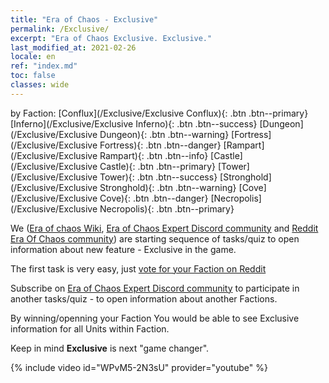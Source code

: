 ```yaml
---
title: "Era of Chaos - Exclusive"
permalink: /Exclusive/
excerpt: "Era of Chaos Exclusive. Exclusive."
last_modified_at: 2021-02-26
locale: en
ref: "index.md"
toc: false
classes: wide
---
```

  by Faction: [Conflux](/Exclusive/Exclusive Conflux){: .btn .btn--primary} [Inferno](/Exclusive/Exclusive Inferno){: .btn .btn--success} [Dungeon](/Exclusive/Exclusive Dungeon){: .btn .btn--warning} [Fortress](/Exclusive/Exclusive Fortress){: .btn .btn--danger} [Rampart](/Exclusive/Exclusive Rampart){: .btn .btn--info} [Castle](/Exclusive/Exclusive Castle){: .btn .btn--primary} [Tower](/Exclusive/Exclusive Tower){: .btn .btn--success} [Stronghold](/Exclusive/Exclusive Stronghold){: .btn .btn--warning} [Cove](/Exclusive/Exclusive Cove){: .btn .btn--danger} [Necropolis](/Exclusive/Exclusive Necropolis){: .btn .btn--primary} 

We ([Era of chaos Wiki](https://eraofchaos.github.io/), [Era of Chaos Expert Discord community](https://discord.gg/JTWunMd2VF) and [Reddit Era Of Chaos community](https://www.reddit.com/r/era_of_chaos/)) are starting sequence of tasks/quiz to open information about new feature - Exclusive in the game. 

The first task is very easy, just [vote for your Faction on Reddit](https://www.reddit.com/r/era_of_chaos/comments/lt7iwo/new_game_feature_exclusive_weaponflag/)

Subscribe on [Era of Chaos Expert Discord community](https://discord.gg/JTWunMd2VF) to participate in another tasks/quiz - to open information about another Factions.

By winning/openning your Faction You would be able to see Exclusive information for all Units within Faction.

Keep in mind **Exclusive** is next "game changer".

{% include video id="WPvM5-2N3sU" provider="youtube" %}
